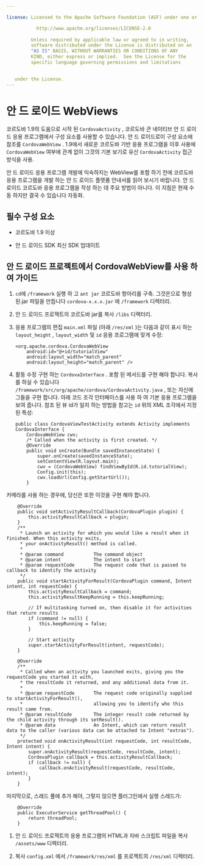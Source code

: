 ```yaml
---

license: Licensed to the Apache Software Foundation (ASF) under one or more contributor license agreements. See the NOTICE file distributed with this work for additional information regarding copyright ownership. The ASF licenses this file to you under the Apache License, Version 2.0 (the "License"); you may not use this file except in compliance with the License. You may obtain a copy of the License at

           http://www.apache.org/licenses/LICENSE-2.0
    
         Unless required by applicable law or agreed to in writing,
         software distributed under the License is distributed on an
         "AS IS" BASIS, WITHOUT WARRANTIES OR CONDITIONS OF ANY
         KIND, either express or implied.  See the License for the
         specific language governing permissions and limitations
    

   under the License.
---
```


# 안 드 로이드 WebViews

코르도바 1.9의 도움으로 시작 된 `CordovaActivity` , 코르도바 큰 네이티브 안 드 로이드 응용 프로그램에서 구성 요소를 사용할 수 있습니다. 안 드 로이드로이 구성 요소에 참조를 `CordovaWebView` . 1.9에서 새로운 코르도바 기반 응용 프로그램을 이후 사용에 `CordovaWebView` 여부에 관계 없이 그것의 기본 보기로 유산 `CordovaActivity` 접근 방식을 사용.

안 드 로이드 응용 프로그램 개발에 익숙하지는 WebView를 포함 하기 전에 코르도바 응용 프로그램을 개발 하는 안 드 로이드 플랫폼 안내서를 읽어 보시기 바랍니다. 안 드 로이드 코르도바 응용 프로그램을 작성 하는 데 주요 방법이 아니다. 이 지침은 현재 수동 하지만 결국 수 있습니다 자동화.

## 필수 구성 요소

*   코르도바 1.9 이상

*   안 드 로이드 SDK 최신 SDK 업데이트

## 안 드 로이드 프로젝트에서 CordovaWebView를 사용 하 여 가이드

1.  `cd`에 `/framework` 실행 하 고 `ant jar` 코르도바 항아리를 구축. 그것은으로 형성 된.jar 파일을 만듭니다 `cordova-x.x.x.jar` 에 `/framework` 디렉터리.

2.  안 드 로이드 프로젝트의 코르도바 jar를 복사 `/libs` 디렉터리.

3.  응용 프로그램의 편집 `main.xml` 파일 (아래 `/res/xml` )는 다음과 같이 표시 하는 `layout_height` , `layout_width` 및 `id` 응용 프로그램에 맞게 수정:
    
        <org.apache.cordova.CordovaWebView
            android:id="@+id/tutorialView"
            android:layout_width="match_parent"
            android:layout_height="match_parent" />
        

4.  활동 수정 구현 하는 `CordovaInterface` . 포함 된 메서드를 구현 해야 합니다. 복사를 하실 수 있습니다 `/framework/src/org/apache/cordova/CordovaActivity.java` , 또는 자신에 그들을 구현 합니다. 아래 코드 조각 인터페이스를 사용 하 여 기본 응용 프로그램을 보여 줍니다. 참조 된 뷰 id가 일치 하는 방법을 참고는 `id` 위의 XML 조각에서 지정 된 특성:
    
        public class CordovaViewTestActivity extends Activity implements CordovaInterface {
            CordovaWebView cwv;
            /* Called when the activity is first created. */
            @Override
            public void onCreate(Bundle savedInstanceState) {
                super.onCreate(savedInstanceState);
                setContentView(R.layout.main);
                cwv = (CordovaWebView) findViewById(R.id.tutorialView);
                Config.init(this);
                cwv.loadUrl(Config.getStartUrl());
            }
        

카메라를 사용 하는 경우에, 당신은 또한 이것을 구현 해야 합니다.

        @Override
        public void setActivityResultCallback(CordovaPlugin plugin) {
            this.activityResultCallback = plugin;
        }
        /**
         * Launch an activity for which you would like a result when it finished. When this activity exits,
         * your onActivityResult() method is called.
         *
         * @param command           The command object
         * @param intent            The intent to start
         * @param requestCode       The request code that is passed to callback to identify the activity
         */
        public void startActivityForResult(CordovaPlugin command, Intent intent, int requestCode) {
            this.activityResultCallback = command;
            this.activityResultKeepRunning = this.keepRunning;
    
            // If multitasking turned on, then disable it for activities that return results
            if (command != null) {
                this.keepRunning = false;
            }
    
            // Start activity
            super.startActivityForResult(intent, requestCode);
        }   
    
        @Override
        /**
         * Called when an activity you launched exits, giving you the requestCode you started it with,
         * the resultCode it returned, and any additional data from it.
         *
         * @param requestCode       The request code originally supplied to startActivityForResult(),
         *                          allowing you to identify who this result came from.
         * @param resultCode        The integer result code returned by the child activity through its setResult().
         * @param data              An Intent, which can return result data to the caller (various data can be attached to Intent "extras").
         */
        protected void onActivityResult(int requestCode, int resultCode, Intent intent) {
            super.onActivityResult(requestCode, resultCode, intent);
            CordovaPlugin callback = this.activityResultCallback;
            if (callback != null) {
                callback.onActivityResult(requestCode, resultCode, intent);
            }
        }
    

마지막으로, 스레드 풀에 추가 해야, 그렇지 않으면 플러그인에서 실행 스레드가:

        @Override
        public ExecutorService getThreadPool() {
            return threadPool;
        }
    

1.  안 드 로이드 프로젝트의 응용 프로그램의 HTML과 자바 스크립트 파일을 복사 `/assets/www` 디렉터리.

2.  복사 `config.xml` 에서 `/framework/res/xml` 를 프로젝트의 `/res/xml` 디렉터리.